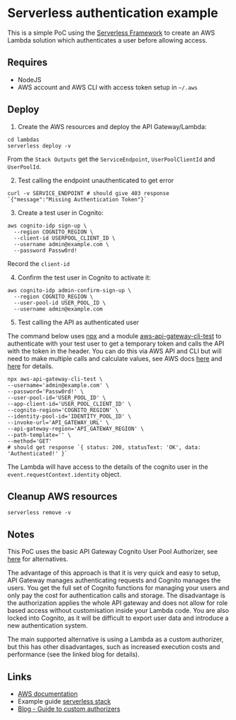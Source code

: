 # Serverless authentication example

This is a simple PoC using the [Serverless Framework](https://serverless.com/) to create an AWS Lambda solution which authenticates a user before allowing access.

## Requires

* NodeJS
* AWS account and AWS CLI with access token setup in `~/.aws`

## Deploy

1. Create the AWS resources and deploy the API Gateway/Lambda:

```
cd lambdas
serverless deploy -v
```

From the `Stack Outputs` get the `ServiceEndpoint`, `UserPoolClientId` and `UserPoolId`.

2. Test calling the endpoint unauthenticated to get error

```
curl -v SERVICE_ENDPOINT # should give 403 response `{"message":"Missing Authentication Token"}`
```

3. Create a test user in Cognito:

```
aws cognito-idp sign-up \
  --region COGNITO_REGION \
  --client-id USERPOOL_CLIENT_ID \
  --username admin@example.com \
  --password Passw0rd!
```

Record the `client-id`

4. Confirm the test user in Cognito to activate it:

```
aws cognito-idp admin-confirm-sign-up \
  --region COGNITO_REGION \
  --user-pool-id USER_POOL_ID \
  --username admin@example.com
```

5. Test calling the API as authenticated user

The command below uses [npx](https://www.npmjs.com/package/npx) and a module [aws-api-gateway-cli-test](https://www.npmjs.com/package/aws-api-gateway-cli-test) to authenticate with your test user to get a temporary token and calls the API with the token in the header. You can do this via AWS API and CLI but will need to make multiple calls and calculate values, see AWS docs [here](https://docs.aws.amazon.com/cognito/latest/developerguide/amazon-cognito-user-pools-authentication-flow.html) and [here](https://docs.aws.amazon.com/apigateway/latest/developerguide/apigateway-invoke-api-integrated-with-cognito-user-pool.html) for details.

```
npx aws-api-gateway-cli-test \
--username='admin@example.com' \
--password='Passw0rd!' \
--user-pool-id='USER_POOL_ID' \
--app-client-id='USER_POOL_CLIENT_ID' \
--cognito-region='COGNITO_REGION' \
--identity-pool-id='IDENTITY_POOL_ID' \
--invoke-url='API_GATEWAY_URL' \
--api-gateway-region='API_GATEWAY_REGION' \
--path-template='' \
--method='GET'
# should get response `{ status: 200, statusText: 'OK', data: 'Authenticated!' }`
```

The Lambda will have access to the details of the cognito user in the `event.requestContext.identity` object.

## Cleanup AWS resources

```
serverless remove -v
```

## Notes

This PoC uses the basic API Gateway Cognito User Pool Authorizer, see [here](https://docs.aws.amazon.com/apigateway/latest/developerguide/apigateway-control-access-to-api.html) for alternatives.

The advantage of this approach is that it is very quick and easy to setup, API Gateway manages authenticating requests and Cognito manages the users. You get the full set of Cognito functions for managing your users and only pay the cost for authentication calls and storage. The disadvantage is the authorization applies the whole API gateway and does not allow for role based access without customisation inside your Lambda code. You are also locked into Cognito, as it will be difficult to export user data and introduce a new authentication system.

The main supported alternative is using a Lambda as a custom authorizer, but this has other disadvantages, such as increased execution costs and performance (see the linked blog for details).

## Links

* [AWS documentation](https://docs.aws.amazon.com/apigateway/latest/developerguide/apigateway-control-access-to-api.html)
* Example guide [serverless stack](https://github.com/AnomalyInnovations/serverless-stack-com)
* [Blog - Guide to custom authorizers](https://www.alexdebrie.com/posts/lambda-custom-authorizers/)